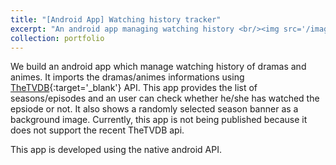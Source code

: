 ```yaml
---
title: "[Android App] Watching history tracker"
excerpt: "An android app managing watching history <br/><img src='/images/2016_watching.png'>"
collection: portfolio
---
```

We build an android app which manage watching history of dramas and animes. It imports the dramas/animes informations using [TheTVDB](https://thetvdb.com/){:target='_blank'} API. This app provides the list of seasons/episodes and an user can check whether he/she has watched the epsiode or not. It also shows a randomly selected season banner as a background image. Currently, this app is not being published because it does not support the recent TheTVDB api.

This app is developed using the native android API.
